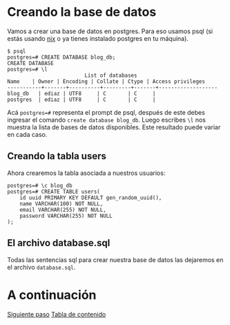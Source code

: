 # Creando la base de datos

Vamos a crear una base de datos en postgres. Para eso usamos psql (si estás usando [nix](NIX.md) o ya tienes instalado postgres en tu máquina).

    $ psql 
    postgres=# CREATE DATABASE blog_db;
    CREATE DATABASE
    postgres=# \l
                             List of databases
    Name    | Owner | Encoding | Collate | Ctype | Access privileges 
    -----------+-------+----------+---------+-------+-------------------
    blog_db   | ediaz | UTF8     | C       | C     | 
    postgres  | ediaz | UTF8     | C       | C     | 

Acá `postgres=#` representa el prompt de psql, después de este debes ingresar el comando `create database blog_db`. Luego escribes `\l` nos muestra la lista de bases de datos disponibles. Este resultado puede variar en cada caso.

## Creando la tabla users

Ahora crearemos la tabla asociada a nuestros usuarios:

    postgres=# \c blog_db
    postgres=# CREATE TABLE users(
        id uuid PRIMARY KEY DEFAULT gen_random_uuid(),
        name VARCHAR(100) NOT NULL,
        email VARCHAR(255) NOT NULL,
        password VARCHAR(255) NOT NULL
    );


## El archivo database.sql

Todas las sentencias sql para crear nuestra base de datos las dejaremos en el archivo `database.sql`.


# A continuación 

[Siguiente paso](STEP2.md)
[Tabla de contenido](README.md#Pasos)